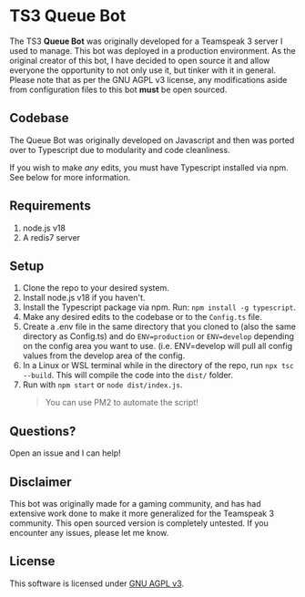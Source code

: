 # TS3 Queue Bot

The TS3 **Queue Bot** was originally developed for a Teamspeak 3 server I used to manage. This bot was deployed in a production environment. As the original creator of this bot, I have decided to open source it and allow everyone the opportunity to not only use it, but tinker with it in general. Please note that as per the GNU AGPL v3 license, any modifications aside from configuration files to this bot **must** be open sourced.

## Codebase

The Queue Bot was originally developed on Javascript and then was ported over to Typescript due to modularity and code cleanliness.

If you wish to make *any* edits, you must have Typescript installed via npm. See below for more information.

## Requirements
1. node.js v18
2. A redis7 server

## Setup

1. Clone the repo to your desired system.
2. Install node.js v18 if you haven't.
3. Install the Typescript package via npm. Run: ``npm install -g typescript``.
4. Make any desired edits to the codebase or to the ``Config.ts`` file.
5. Create a .env file in the same directory that you cloned to (also the same directory as Config.ts) and do ``ENV=production`` or ``ENV=develop`` depending on the config area you want to use. (i.e. ENV=develop will pull all config values from the develop area of the config.
6. In a Linux or WSL terminal while in the directory of the repo, run ``npx tsc --build``. This will compile the code into the ``dist/`` folder.
7. Run with ``npm start`` or ``node dist/index.js``.
	> You can use PM2 to automate the script!

## Questions?
Open an issue and I can help!

## Disclaimer
This bot was originally made for a gaming community, and has had extensive work done to make it more generalized for the Teamspeak 3 community. This open sourced version is completely untested. If you encounter any issues, please let me know.

## License

This software is licensed under [GNU AGPL v3](https://choosealicense.com/licenses/agpl-3.0/).
